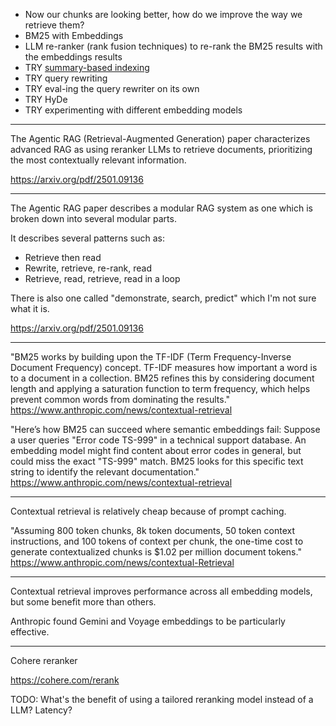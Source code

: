 - Now our chunks are looking better, how do we improve
  the way we retrieve them?
- BM25 with Embeddings
- LLM re-ranker (rank fusion techniques) to re-rank the BM25 results with the embeddings results
- TRY [summary-based indexing](https://www.llamaindex.ai/blog/a-new-document-summary-index-for-llm-powered-qa-systems-9a32ece2f9ec)
- TRY query rewriting
- TRY eval-ing the query rewriter on its own
- TRY HyDe
- TRY experimenting with different embedding models

---

The Agentic RAG (Retrieval-Augmented Generation) paper characterizes advanced RAG as using reranker LLMs to retrieve documents, prioritizing the most contextually relevant information.

https://arxiv.org/pdf/2501.09136

---

The Agentic RAG paper describes a modular RAG system as one which is broken down into several modular parts.

It describes several patterns such as:

- Retrieve then read
- Rewrite, retrieve, re-rank, read
- Retrieve, read, retrieve, read in a loop

There is also one called "demonstrate, search, predict" which I'm not sure what it is.

https://arxiv.org/pdf/2501.09136

---

"BM25 works by building upon the TF-IDF (Term Frequency-Inverse Document Frequency) concept. TF-IDF measures how important a word is to a document in a collection. BM25 refines this by considering document length and applying a saturation function to term frequency, which helps prevent common words from dominating the results." https://www.anthropic.com/news/contextual-retrieval

"Here’s how BM25 can succeed where semantic embeddings fail: Suppose a user queries "Error code TS-999" in a technical support database. An embedding model might find content about error codes in general, but could miss the exact "TS-999" match. BM25 looks for this specific text string to identify the relevant documentation." https://www.anthropic.com/news/contextual-retrieval

---

Contextual retrieval is relatively cheap because of prompt caching.

"Assuming 800 token chunks, 8k token documents, 50 token context instructions, and 100 tokens of context per chunk, the one-time cost to generate contextualized chunks is $1.02 per million document tokens." https://www.anthropic.com/news/contextual-Retrieval

---

Contextual retrieval improves performance across all embedding models, but some benefit more than others.

Anthropic found Gemini and Voyage embeddings to be particularly effective.

---

Cohere reranker

https://cohere.com/rerank

TODO: What's the benefit of using a tailored reranking model instead of a LLM? Latency?

